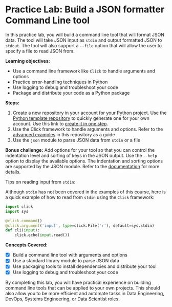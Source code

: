 # Practice Lab: Build a JSON formatter Command Line tool
In this practice lab, you will build a command line tool that will format JSON data. The tool will take JSON input as `stdin` and output formatted JSON to `stdout`. The tool will also support a `--file` option that will allow the user to specify a file to read JSON from.

**Learning objectives:**

- Use a command line framework like `Click` to handle arguments and options
- Practice error-handling techniques in Python
- Use logging to debug and troubleshoot your code
- Package and distribute your code as a Python package

**Steps:**

1. Create a new repository in your account for your Python project. Use the [Python template repository](https://github.com/alfredodeza/python-cli-example) to quickly generate one for your own account. Use this link to [create it in one step](https://github.com/alfredodeza/python-cli-example/generate).
1. Use the Click framework to handle arguments and options. Refer to the [advanced examples](./examples/2-complex) in this repository as a guide
1. Use the `json` module to parse JSON data from `stdin` or a file

**Bonus challenge:** Add options for your tool so that you can control the indentation level and sorting of keys in the JSON output. Use the `--help` option to display the available options. The indentation and sorting options are supported by the JSON module. Refer to the [documentation](https://docs.python.org/3/library/json.html#basic-usage) for more details.

Tips on reading input from  `stdin`:

Although `stdin` has not been covered in the examples of this course, here is a quick example of how to read from `stdin` using the `Click` framework:

```python
import click
import sys

@click.command()
@click.argument('input', type=click.File('r'), default=sys.stdin)
def cli(input):
    click.echo(input.read())
```

**Concepts Covered:**

- [x] Build a command line tool with arguments and options
- [x] Use a standard library module to parse JSON data
- [x] Use packaging tools to install dependencies and distribute your tool
- [x] Use logging to debug and troubleshoot your code

By completing this lab, you will have practical experience on building command line tools that can be applied to your own projects. This should also allow you to be more efficient and automate tasks in Data Engineering, DevOps, Systems Engineering, or Data Scientist roles.